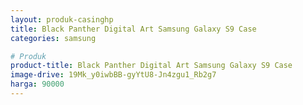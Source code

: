 ```yaml
---
layout: produk-casinghp
title: Black Panther Digital Art Samsung Galaxy S9 Case
categories: samsung

# Produk
product-title: Black Panther Digital Art Samsung Galaxy S9 Case
image-drive: 19Mk_y0iwbBB-gyYtU8-Jn4zgu1_Rb2g7
harga: 90000
---
```

